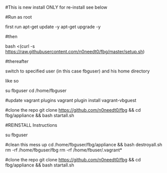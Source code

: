 #This is new install ONLY for re-install see below

#Run as root

first run
apt-get update -y
apt-get upgrade -y

#then

bash <(curl -s https://raw.githubusercontent.com/n0needt0/fbg/master/setup.sh)

#thereafter 

switch to specified user (in this case fbguser) and his home directory

like so

su fbguser
cd /home/fbguser

#update vagrant plugins
vagrant plugin install vagrant-vbguest

#clone the repo
git clone https://github.com/n0needt0/fbg && cd fbg/appliance && bash startall.sh

#REINSTALL Instructions

su fbguser

#clean this mess up
cd /home/fbguser/fbg/appliance && bash destroyall.sh
rm -rf /home/fbguser/fbg
rm -rf /home/fbuser/.vagrant*

#clone the repo
git clone https://github.com/n0needt0/fbg && cd fbg/appliance && bash startall.sh

